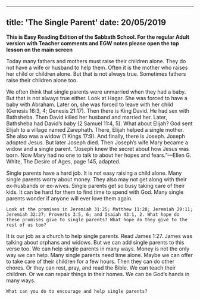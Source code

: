 ---
title: 'The Single Parent'
date: 20/05/2019
--

**This is Easy Reading Edition of the Sabbath School. For the regular Adult version with Teacher comments and EGW notes please open the top lesson on the main screen**

Today many fathers and mothers must raise their children alone. They do not have a wife or husband to help them. Often it is the mother who raises her child or children alone. But that is not always true. Sometimes fathers raise their children alone too.

We often think that single parents were unmarried when they had a baby. But that is not always true either. Look at Hagar. She was forced to have a baby with Abraham. Later on, she was forced to leave with her child (Genesis 16:3, 4; Genesis 21:17). Then there is King David. He had sex with Bathsheba. Then David killed her husband and married her. Later, Bathsheba had David’s baby (2 Samuel 11:4, 5). What about Elijah? God sent Elijah to a village named Zarephath. There, Elijah helped a single mother. She also was a widow (1 Kings 17:9). And finally, there is Joseph. Joseph adopted Jesus. But later Joseph died. Then Joseph’s wife Mary became a widow and a single parent. “Joseph knew the secret about how Jesus was born. Now Mary had no one to talk to about her hopes and fears.”—Ellen G. White, The Desire of Ages, page 145, adapted. 

Single parents have a hard job. It is not easy raising a child alone. Many single parents worry about money. They also may not get along with their ex-husbands or ex-wives. Single parents get so busy taking care of their kids. It can be hard for them to find time to spend with God. Many single parents wonder if anyone will ever love them again.

`Look at the promises in Jeremiah 31:25; Matthew 11:28; Jeremiah 29:11; Jeremiah 32:27; Proverbs 3:5, 6; and Isaiah 43:1, 2. What hope do these promises give to single parents? What hope do they give to the rest of us too?`

It is our job as a church to help single parents. Read James 1:27. James was talking about orphans and widows. But we can add single parents to this verse too. We can help single parents in many ways. Money is not the only way we can help. Many single parents need time alone. Maybe we can offer to take care of their children for a few hours. Then they can do other chores. Or they can rest, pray, and read the Bible. We can teach their children. Or we can repair things in their homes. We can be God’s hands in many ways.  

`What can you do to encourage and help single parents?`